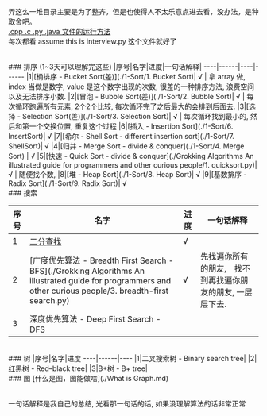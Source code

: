 弄这么一堆目录主要是为了整齐，但是也使得人不太乐意点进去看，没办法，是种取舍吧。  
[.cpp .c .py .java 文件的运行方法](Run.MD)  
每次都看 assume this is interview.py 这个文件就好了  

<br>
### 排序 (1~3天可以理解完这些)
|序号|名字|进度|一句话解释|
----|------|----|------
|1|[桶排序 - Bucket Sort(差)](./1-Sort/1. Bucket Sort)| √ | 拿 array 做, index 当做是数字, value 是这个数字出现的次数, 很差的一种排序方法, 浪费空间以及无法排序小数.
|2|[冒泡 - Bubble Sort(差)](./1-Sort/2. Bubble Sort)| √ | 每次循环跑遍所有元素, 2个2个比较, 每次循环完了之后最大的会排到后面去.
|3|[选择 - Selection Sort(差)](./1-Sort/3. Selection Sort)| √ | 每次循环找到最小的, 然后和第一个交换位置, 重复这个过程
|6|[插入 - Insertion Sort](./1-Sort/6. InsertSort)|  √
|7|[希尔 - Shell Sort - different insertion sort](./1-Sort/7. ShellSort)|  √
|4|[归并 - Merge Sort - divide & conquer](./1-Sort/4. Merge Sort) | √
|5|[快速 - Quick Sort - divide & conquer](./Grokking Algorithms An illustrated guide for programmers and other curious people/1. quicksort.py)|  √  | 随便找个数, 
|8|[堆 - Heap Sort](./1-Sort/8. Heap Sort)|   √ 
|9|[基数排序 - Radix Sort](./1-Sort/9. Radix Sort)|   √ 


<br>
### 搜索

|序号|名字|进度|一句话解释
----|------|----|-----
|1|[二分查找](./2-Search/1.BinarySearch)|   √ |
|2|[广度优先算法 - Breadth First Search - BFS](./Grokking Algorithms An illustrated guide for programmers and other curious people/3. breadth-first search.py)|   √ | 先找遍你所有的朋友,　找不到再找遍你朋友的朋友, 一层层下去.
|3|深度优先算法 - Deep First Search - DFS|

<br>
### 树  
|序号|名字|进度
----|------|----
|1|二叉搜索树 - Binary search tree| 
|2|红黑树 - Red–black tree| 
|3|B+树 - B+ tree| 


<br>
### 图
[什么是图，图能做啥](./What is Graph.md)

<br/>
<br/>





一句话解释是我自己的总结, 光看那一句话的话, 如果没理解算法的话非常正常  

























